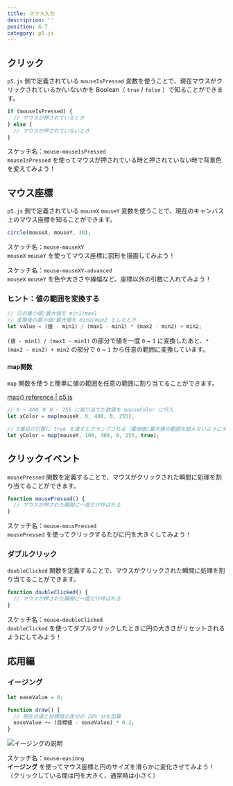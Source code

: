 ```yaml
---
title: マウス入力
description: ''
position: 6.7
category: p5.js
---
```


## クリック

`p5.js` 側で定義されている `mouseIsPressed` 変数を使うことで、現在マウスがクリックされているか/いないかを Boolean（ `true` / `false` ）で知ることができます。

```javascript
if (mouseIsPressed) {
  // マウスが押されているとき
} else {
  // マウスが押されていないとき
}
```

<alert type="success">

スケッチ名：`mouse-mouseIsPressed`  
`mouseIsPressed` を使ってマウスが押されている時と押されていない時で背景色を変えてみよう！

</alert>

<live-demo src="/resource/livedemo/p5js/mouse/mouseIsPressed/"></live-demo>

## マウス座標

`p5.js` 側で定義されている `mouseX` `mouseY` 変数を使うことで、現在のキャンバス上のマウス座標を知ることができます。

```javascript
circle(mouseX, mouseY, 10);
```

<alert type="success">

スケッチ名：`mouse-mouseXY`  
`mouseX` `mouseY` を使ってマウス座標に図形を描画してみよう！

</alert>

<live-demo src="/resource/livedemo/p5js/mouse/mouseXY/"></live-demo>

<alert type="success">

スケッチ名：`mouse-mouseXY-advanced`  
`mouseX` `mouseY` を色や大きさや線幅など、座標以外の引数に入れてみよう！

</alert>

<live-demo src="/resource/livedemo/p5js/mouse/mouseXY-color/"></live-demo>

### ヒント：値の範囲を変換する

```javascript
// 元の最小値/最大値を min1/max1
// 変換後の最小値/最大値を min2/max2 としたとき
let value = (値 - min1) / (max1 - min1) * (max2 - min2) + min2;
```

`(値 - min1) / (max1 - min1)` の部分で値を一度 `0` ~ `1` に変換したあと、`* (max2 - min2) + min2` の部分で `0` ~ `1` から任意の範囲に変換しています。

#### map関数

`map` 関数を使うと簡単に値の範囲を任意の範囲に割り当てることができます。

[map() reference | p5.js](https://p5js.org/reference/#/p5/map)

```javascript
// 0 ~ 400 を 0 ~ 255 に割り当てた数値を mouseColor に代入
let xColor = map(mouseX, 0, 400, 0, 255);

// 5番目の引数に true を渡すとクランプされる（最低値/最大値の範囲を超えないようにする）
let yColor = map(mouseY, 100, 300, 0, 255, true);
```

## クリックイベント

`mousePressed` 関数を定義することで、マウスがクリックされた瞬間に処理を割り当てることができます。

```javascript
function mousePressed() {
  // マウスが押された瞬間に一度だけ呼ばれる
}
```

<alert type="success">

スケッチ名：`mouse-mousPressed`  
`mousePressed` を使ってクリックするたびに円を大きくしてみよう！

</alert>

<live-demo src="/resource/livedemo/p5js/mouse/mousePressed/"></live-demo>


### ダブルクリック

`doubleClicked` 関数を定義することで、マウスがクリックされた瞬間に処理を割り当てることができます。

```javascript
function doubleClicked() {
  // マウスが押された瞬間に一度だけ呼ばれる
}
```

<alert type="success">

スケッチ名：`mouse-doubleClicked`  
`doubleClicked` を使ってダブルクリックしたときに円の大きさがリセットされるようにしてみよう！

</alert>

<live-demo src="/resource/livedemo/p5js/mouse/doubleClicked/"></live-demo>


## 応用編

### イージング

```javascript
let easeValue = 0;

function draw() {
  // 現在の値と目標値の差分の 20% 分を加算
  easeValue += (目標値 - easeValue) * 0.2;
}
```

<img src="/resource/image/p5js_mouse_easing.png" alt="イージングの説明"/>

<alert type="success">

スケッチ名：`mouse-easinng`  
<strong>イージング</strong> を使ってマウス座標と円のサイズを滑らかに変化させてみよう！  
（クリックしている間は円を大きく、通常時は小さく）

</alert>

<live-demo src="/resource/livedemo/p5js/mouse/easing/"></live-demo>
